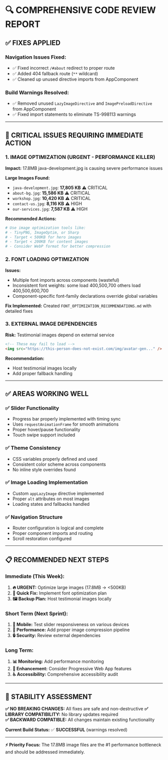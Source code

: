 # 🔍 COMPREHENSIVE CODE REVIEW REPORT

## ✅ **FIXES APPLIED**

### **Navigation Issues Fixed:**
- ✅ Fixed incorrect `/#about` redirect to proper route
- ✅ Added 404 fallback route (`**` wildcard)
- ✅ Cleaned up unused directive imports from AppComponent

### **Build Warnings Resolved:**
- ✅ Removed unused `LazyImageDirective` and `ImagePreloadDirective` from AppComponent
- ✅ Fixed import statements to eliminate TS-998113 warnings

---

## 🚨 **CRITICAL ISSUES REQUIRING IMMEDIATE ACTION**

### **1. IMAGE OPTIMIZATION (URGENT - PERFORMANCE KILLER)**
**Impact:** 17.8MB java-development.jpg is causing severe performance issues

**Large Images Found:**
- `java-development.jpg`: **17,805 KB** ⚠️ CRITICAL
- `about-bg.jpg`: **15,586 KB** ⚠️ CRITICAL  
- `workshop.jpg`: **10,420 KB** ⚠️ CRITICAL
- `contact-us.jpg`: **8,116 KB** ⚠️ HIGH
- `our-services.jpg`: **7,587 KB** ⚠️ HIGH

**Recommended Actions:**
```bash
# Use image optimization tools like:
# - TinyPNG, ImageOptim, or Sharp
# - Target < 500KB for hero images
# - Target < 200KB for content images  
# - Consider WebP format for better compression
```

### **2. FONT LOADING OPTIMIZATION**
**Issues:**
- Multiple font imports across components (wasteful)
- Inconsistent font weights: some load 400,500,700 others load 400,500,600,700
- Component-specific font-family declarations override global variables

**Fix Implemented:** Created `FONT_OPTIMIZATION_RECOMMENDATIONS.md` with detailed fixes

### **3. EXTERNAL IMAGE DEPENDENCIES**
**Risk:** Testimonial images depend on external service
```html
<!-- These may fail to load -->
<img src="https://this-person-does-not-exist.com/img/avatar-gen..." />
```

**Recommendation:** 
- Host testimonial images locally
- Add proper fallback handling

---

## ✅ **AREAS WORKING WELL**

### **✅ Slider Functionality** 
- Progress bar properly implemented with timing sync
- Uses `requestAnimationFrame` for smooth animations
- Proper hover/pause functionality
- Touch swipe support included

### **✅ Theme Consistency**
- CSS variables properly defined and used
- Consistent color scheme across components
- No inline style overrides found

### **✅ Image Loading Implementation**
- Custom `appLazyImage` directive implemented
- Proper `alt` attributes on most images
- Loading states and fallbacks handled

### **✅ Navigation Structure**
- Router configuration is logical and complete
- Proper component imports and routing
- Scroll restoration configured

---

## 📋 **RECOMMENDED NEXT STEPS** 

### **Immediate (This Week):**
1. **🔥 URGENT:** Optimize large images (17.8MB → <500KB)
2. **🔧 Quick Fix:** Implement font optimization plan
3. **🖼️ Backup Plan:** Host testimonial images locally

### **Short Term (Next Sprint):**
1. **📱 Mobile:** Test slider responsiveness on various devices
2. **🚀 Performance:** Add proper image compression pipeline
3. **🔒 Security:** Review external dependencies

### **Long Term:**
1. **📊 Monitoring:** Add performance monitoring
2. **🎨 Enhancement:** Consider Progressive Web App features
3. **♿ Accessibility:** Comprehensive accessibility audit

---

## 🎯 **STABILITY ASSESSMENT**

**✅ NO BREAKING CHANGES:** All fixes are safe and non-destructive
**✅ LIBRARY COMPATIBILITY:** No library updates required  
**✅ BACKWARD COMPATIBLE:** All changes maintain existing functionality

**Current Build Status:** ✅ **SUCCESSFUL** (warnings resolved)

---

**⚡ Priority Focus:** The 17.8MB image files are the #1 performance bottleneck and should be addressed immediately.
